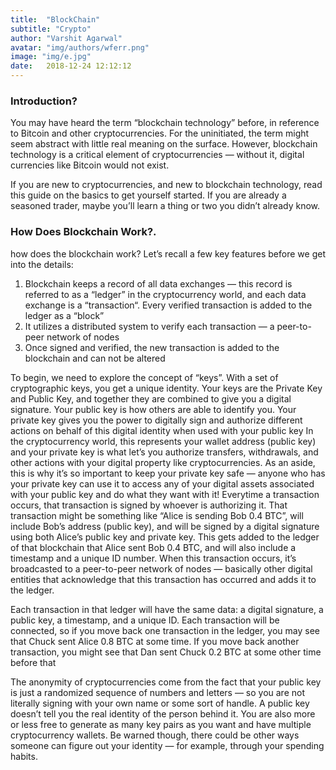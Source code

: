 ```yaml
---
title:  "BlockChain"
subtitle: "Crypto"
author: "Varshit Agarwal"
avatar: "img/authors/wferr.png"
image: "img/e.jpg"
date:   2018-12-24 12:12:12
---
```


### Introduction?
You may have heard the term “blockchain technology” before, in reference to Bitcoin and other cryptocurrencies. For the uninitiated, the term might seem abstract with little real meaning on the surface. However, blockchain technology is a critical element of cryptocurrencies — without it, digital currencies like Bitcoin would not exist.

If you are new to cryptocurrencies, and new to blockchain technology, read this guide on the basics to get yourself started. If you are already a seasoned trader, maybe you’ll learn a thing or two you didn’t already know.

### How Does Blockchain Work?.
how does the blockchain work? Let’s recall a few key features before we get into the details:

1. Blockchain keeps a record of all data exchanges — this record is referred to as a “ledger” in the cryptocurrency world, and each data exchange is a “transaction“. Every verified transaction is added to the ledger as a “block”
2. It utilizes a distributed system to verify each transaction — a peer-to-peer network of nodes
3. Once signed and verified, the new transaction is added to the blockchain and can not be altered

To begin, we need to explore the concept of “keys”. With a set of cryptographic keys, you get a unique identity. Your keys are the Private Key and Public Key, and together they are combined to give you a digital signature. Your public key is how others are able to identify you. Your private key gives you the power to digitally sign and authorize different actions on behalf of this digital identity when used with your public key
In the cryptocurrency world, this represents your wallet address (public key) and your private key is what let’s you authorize transfers, withdrawals, and other actions with your digital property like cryptocurrencies. As an aside, this is why it’s so important to keep your private key safe — anyone who has your private key can use it to access any of your digital assets associated with your public key and do what they want with it!
Everytime a transaction occurs, that transaction is signed by whoever is authorizing it. That transaction might be something like “Alice is sending Bob 0.4 BTC”, will include Bob’s address (public key), and will be signed by a digital signature using both Alice’s public key and private key. This gets added to the ledger of that blockchain that Alice sent Bob 0.4 BTC, and will also include a timestamp and a unique ID number. When this transaction occurs, it’s broadcasted to a peer-to-peer network of nodes — basically other digital entities that acknowledge that this transaction has occurred and adds it to the ledger.

Each transaction in that ledger will have the same data: a digital signature, a public key, a timestamp, and a unique ID. Each transaction will be connected, so if you move back one transaction in the ledger, you may see that Chuck sent Alice 0.8 BTC at some time. If you move back another transaction, you might see that Dan sent Chuck 0.2 BTC at some other time before that

The anonymity of cryptocurrencies come from the fact that your public key is just a randomized sequence of numbers and letters — so you are not literally signing with your own name or some sort of handle. A public key doesn’t tell you the real identity of the person behind it. You are also more or less free to generate as many key pairs as you want and have multiple cryptocurrency wallets. Be warned though, there could be other ways someone can figure out your identity — for example, through your spending habits.
